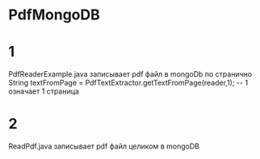 # PdfMongoDB
# 1
PdfReaderExample.java записывает pdf файл  в mongoDb по странично 
String textFromPage = PdfTextExtractor.getTextFromPage(reader,1);  -- 1 означает 1 страница

# 2 
ReadPdf.java записывает pdf файл целиком в mongoDB
